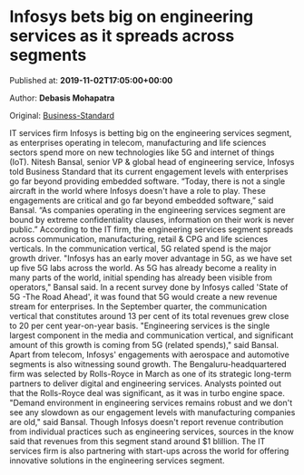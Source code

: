 
# Infosys bets big on engineering services as it spreads across segments

Published at: **2019-11-02T17:05:00+00:00**

Author: **Debasis Mohapatra**

Original: [Business-Standard](https://www.business-standard.com/article/companies/infosys-bets-big-on-engineering-services-as-it-spreads-across-segments-119110201047_1.html)

IT services firm Infosys is betting big on the engineering services segment, as enterprises operating in telecom, manufacturing and life sciences sectors spend more on new technologies like 5G and internet of things (IoT).
Nitesh Bansal, senior VP & global head of engineering service, Infosys told Business Standard that its current engagement levels with enterprises go far beyond providing embedded software.
“Today, there is not a single aircraft in the world where Infosys doesn't have a role to play. These engagements are critical and go far beyond embedded software,” said Bansal. “As companies operating in the engineering services segment are bound by extreme confidentiality clauses, information on their work is never public.”
According to the IT firm, the engineering services segment spreads across communication, manufacturing, retail & CPG and life sciences verticals. In the communication vertical, 5G related spend is the major growth driver. "Infosys has an early mover advantage in 5G, as we have set up five 5G labs across the world. As 5G has already become a reality in many parts of the world, initial spending has already been visible from operators," Bansal said.
In a recent survey done by Infosys called 'State of 5G -The Road Ahead', it was found that 5G would create a new revenue stream for enterprises. In the September quarter, the communication vertical that constitutes around 13 per cent of its total revenues grew close to 20 per cent year-on-year basis. "Engineering services is the single largest component in the media and communication vertical, and significant amount of this growth is coming from 5G (related spends)," said Bansal.
Apart from telecom, Infosys' engagements with aerospace and automotive segments is also witnessing sound growth. The Bengaluru-headquartered firm was selected by Rolls-Royce in March as one of its strategic long-term partners to deliver digital and engineering services. Analysts pointed out that the Rolls-Royce deal was significant, as it was in turbo engine space. "Demand environment in engineering services remains robust and we don't see any slowdown as our engagement levels with manufacturing companies are old," said Bansal.
Though Infosys doesn't report revenue contribution from individual practices such as engineering services, sources in the know said that revenues from this segment stand around $1 blillion. The IT services firm is also partnering with start-ups across the world for offering innovative solutions in the engineering services segment.
